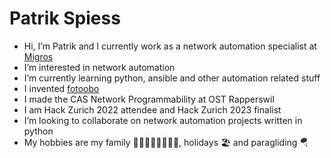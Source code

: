 # Patrik Spiess

- Hi, I’m Patrik and I currently work as a network automation specialist at [Migros](https://www.migros.ch/)
- I’m interested in network automation
- I’m currently learning python, ansible and other automation related stuff
- I invented [fotoobo](https://github.com/migros/fotoobo)
- I made the CAS Network Programmability at OST Rapperswil
- I am Hack Zurich 2022 attendee and Hack Zurich 2023 finalist
- I’m looking to collaborate on network automation projects written in python
- My hobbies are my family 👨🏻‍👩🏼‍👧🏼‍👧🏼, holidays 🏖️ and paragliding 🪂

<!---
patrikspiess/patrikspiess is a ✨ special ✨ repository because its `README.md` (this file) appears on your GitHub profile.
You can click the Preview link to take a look at your changes.
--->
